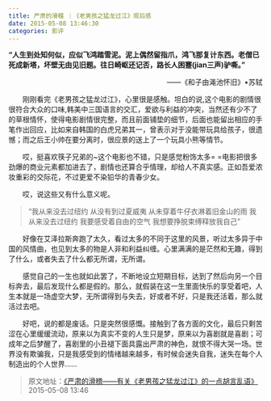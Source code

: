 ```yaml
---
title: 严肃的滑稽 ｜《老男孩之猛龙过江》观后感
date: 2015-05-08 13:46:30
categories: 影评 
---
```

<b>“人生到处知何似，应似飞鸿踏雪泥。泥上偶然留指爪，鸿飞那复计东西。老僧已死成新塔，坏壁无由见旧题。往日崎岖还记否，路长人困蹇(jian三声)驴嘶。”</b>
<p style="text-align:right">——《和子由渑池怀旧》•苏轼</p>

&emsp;&emsp;刚刚看完《老男孩之猛龙过江》，心里很是感触。坦白的说,这个电影的剧情很很符合大众的口味,韩美中三国语言的交汇，爱欲与利益的冲突，当然还有少不了的草根情怀，使得电影剧情很完整，而且前面铺垫的细节，后面也能留出相应的手笔作出回应，比如来自韩国的白虎兄弟其一，曾表示对于没能带玩具给孩子，很遗憾；而之后王小帅在要分离时，很应景的送上了一个玩具小熊等情节。
<!-- more -->

&emsp;&emsp;哎，挺喜欢筷子兄弟的~这个电影也不错，只是感觉粉饰太多= =电影把很多劲爆的商业元素都加进去了，剧情也还算合乎情理，却给人不真实感。正如吾爱浓妆重彩的交际花，不过更爱不染铅华的青春少女。

&emsp;&emsp;哎，说这些又有什么意义呢。

> “我从来没去过纽约
   从没有到过夏威夷
   从未穿着牛仔衣淋着旧金山的雨
   我从来没去过纽约
   我要感受着自由的空气
   我想要挣脱束缚释放我自己”


&emsp;&emsp;好像在艾泽拉斯奔跑了太久，看过太多的不同于这里的风景，听过太多异于中国的风情曲，也见到太多的物是人非和利益纠缠。心里满满的是茫然和无趣，得到了什么，或者失去了什么都无所谓，无所谓。

&emsp;&emsp;感觉自己的一生也就如此罢了，不断地设立短期目标，达到了然后向另一个目标奔去，最后发现什么都是假的。那么，就假装在这一生里面快乐的享受着吧，人生本就是一场虚空大梦，无所谓得到与失去，好或者不好，只是我还活着，那么就活过去吧。

&emsp;&emsp;好吧，说的都是废话。只是突然很感慨。接触到了各方面的文化，最后只剩苦涩在心里缓缓流动，原来以为真实不变的人生只是梦，原来以为喜剧就是喜剧；可成年之后梦醒了，喜剧里的小丑褪下面具露出严肃的神色，就恨不得大哭一场。世界没有欺骗我，只是我感受到的情绪越来越多，有时候会迷失自我，迷失在每个人制造出的个人世界……

> 原文地址：[《严肃的滑稽——有关《老男孩之猛龙过江》的一点胡言乱语》](https://bbs.nga.cn/read.php?tid=8137560) 2015-05-08 13:46

